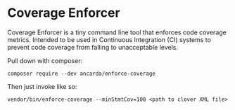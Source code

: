 # Coverage Enforcer

Coverage Enforcer is a tiny command line tool that enforces code coverage
metrics. Intended to be used in Continuous Integration (CI) systems to prevent
code coverage from falling to unacceptable levels.

Pull down with composer:

    composer require --dev ancarda/enforce-coverage

Then just invoke like so:

    vendor/bin/enforce-coverage --minStmtCov=100 <path to clover XML file>
